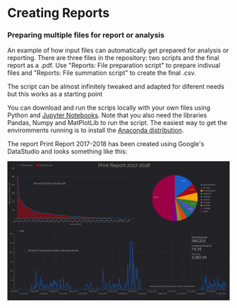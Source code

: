 # Creating Reports 
### Preparing multiple files for report or analysis
An example of how input files can automatically get prepared for analysis or reporting.
There are three files in the repository: two scripts and the final report as a .pdf. Use "Reports: File preparation script" to prepare indivual files and "Reports: File summation script" to create the final .csv.

The script can be almost infinitely tweaked and adapted for diferent needs but this works as a starting point

You can download and run the scrips locally with your own files using Python and [Jupyter Notebooks](http://jupyter.org/). Note that you also need the libraries Pandas, Numpy and MatPlotLib to run the script. The easiest way to get the enviromments running is to install the [Anaconda distribution](https://www.anaconda.com/).

The report Print Report 2017-2018 has been created using Google's DataStudio and looks something like this:

![alt text](https://raw.githubusercontent.com/samuel-js/Create-Reports-file-prep-and-sum/master/img_report.png)



